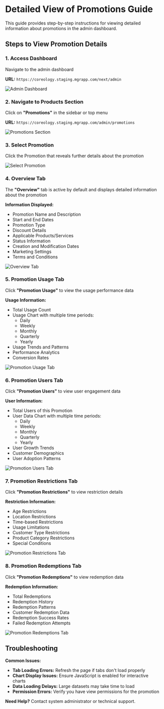 # Detailed View of Promotions Guide

This guide provides step-by-step instructions for viewing detailed information about promotions in the admin dashboard.

## Steps to View Promotion Details

### 1. Access Dashboard

Navigate to the admin dashboard

**URL:** `https://coreology.staging.mgrapp.com/next/admin`

![Admin Dashboard](images/dashboard.png)

### 2. Navigate to Products Section

Click on **"Promotions"** in the sidebar or top menu

**URL:** `https://coreology.staging.mgrapp.com/admin/promotions`

![Promotions Section](images/promotions-section.png)

### 3. Select Promotion

Click the Promotion that reveals further details about the promotion

![Select Promotion](images/add-new-promotion.png)

### 4. Overview Tab

The **"Overview"** tab is active by default and displays detailed information about the promotion

**Information Displayed:**
- Promotion Name and Description
- Start and End Dates
- Promotion Type
- Discount Details
- Applicable Products/Services
- Status Information
- Creation and Modification Dates
- Marketing Settings
- Terms and Conditions

![Overview Tab](images/promotion-overview.png)

### 5. Promotion Usage Tab

Click **"Promotion Usage"** to view the usage performance data

**Usage Information:**
- Total Usage Count
- Usage Chart with multiple time periods:
  - Daily
  - Weekly
  - Monthly
  - Quarterly
  - Yearly
- Usage Trends and Patterns
- Performance Analytics
- Conversion Rates

![Promotion Usage Tab](images/promotion-usage.png)

### 6. Promotion Users Tab

Click **"Promotion Users"** to view user engagement data

**User Information:**
- Total Users of this Promotion
- User Data Chart with multiple time periods:
  - Daily
  - Weekly
  - Monthly
  - Quarterly
  - Yearly
- User Growth Trends
- Customer Demographics
- User Adoption Patterns

![Promotion Users Tab](images/promotion-users.png)

### 7. Promotion Restrictions Tab

Click **"Promotion Restrictions"** to view restriction details

**Restriction Information:**
- Age Restrictions
- Location Restrictions
- Time-based Restrictions
- Usage Limitations
- Customer Type Restrictions
- Product Category Restrictions
- Special Conditions

![Promotion Restrictions Tab](images/promotion-restrictions-detail.png)

### 8. Promotion Redemptions Tab

Click **"Promotion Redemptions"** to view redemption data

**Redemption Information:**
- Total Redemptions
- Redemption History
- Redemption Patterns
- Customer Redemption Data
- Redemption Success Rates
- Failed Redemption Attempts

![Promotion Redemptions Tab](images/promotion-redemptions.png)

## Troubleshooting

**Common Issues:**
- **Tab Loading Errors:** Refresh the page if tabs don't load properly
- **Chart Display Issues:** Ensure JavaScript is enabled for interactive charts
- **Data Loading Delays:** Large datasets may take time to load
- **Permission Errors:** Verify you have view permissions for the promotion

**Need Help?** Contact system administrator or technical support. 
